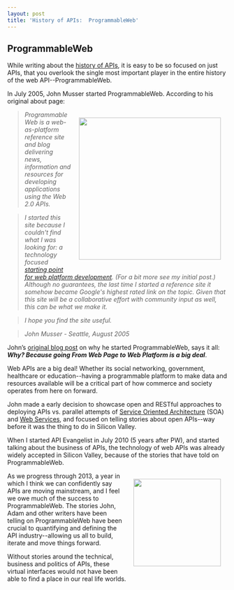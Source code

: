 ```yaml
---
layout: post
title: 'History of APIs:  ProgrammableWeb'
---
```

<h2>ProgrammableWeb</h2>
<p>While writing about the <a title="history of APIs" href="../../history/">history of APIs</a>, it is easy to be so focused on just APIs, that you overlook the single most important player in the entire history of the web API--ProgrammableWeb.</p>
<p>In July 2005, John Musser started ProgrammableWeb.  According to his original about page:</p>
<p><a title="ProgrammableWeb" href="http://programmableweb.com"><img style="padding: 15px;" src="https://s3.amazonaws.com/kinlane-productions/api-evangelist/programmableweb/ProgrammableWeb-10-2005.png" alt="" width="325" align="right" /></a></p>
<blockquote><em> ProgrammableWeb is a web-as-platform reference site and blog delivering news, information and resources for developing applications using the Web 2.0 APIs. </em></blockquote>
<blockquote><em> I started this site because I couldn't find what I was looking for: a technology focused <a href="http://blog.programmableweb.com/2005/08/20/so-many-apis-so-little-time/">starting point for web platform development</a>. (For a bit more see my initial post.) Although no guarantees, the last time I started a reference site it somehow became Google's highest rated link on the topic. Given that this site will be a collaborative effort with community input as well, this can be what we make it. </em></blockquote>
<blockquote><em>I hope you find the site useful. </em></blockquote>
<blockquote><em>John Musser - Seattle, August 2005 </em></blockquote>
<p>John&rsquo;s <a href="http://blog.programmableweb.com/2005/08/20/so-many-apis-so-little-time/">original blog post</a> on why he started ProgrammableWeb, says it all:<strong><em> Why?  Because going From Web Page to Web Platform is a big deal</em></strong>.</p>
<p>Web APIs are a big deal! Whether its social networking, government, healthcare or education--having a programmable platform to make data and resources available will be a critical part of how commerce and society operates from here on forward. &nbsp;&nbsp;</p>
<p>John made a early decision to showcase open and RESTful approaches to deploying APIs vs. parallel attempts of <a href="http://en.wikipedia.org/wiki/Service-oriented_architecture">Service Oriented Architecture</a> (SOA) and <a href="http://en.wikipedia.org/wiki/Web_service">Web Services</a>, and focused on telling stories about open APIs--way before it was the thing to do in Silicon Valley.</p>
<p>When I started API Evangelist in July 2010 (5 years after PW), and started talking about the business of APIs, the technology of web APIs was already widely accepted in Silicon Valley, because of the stories that have told on ProgrammableWeb.</p>
<p><a title="ProgrammableWeb" href="http://programmableweb.com"><img style="padding: 15px;" src="https://s3.amazonaws.com/kinlane-productions/api-evangelist/programmableweb/programmableweb-logo.png" alt="" width="200" align="right" /></a></p>
<p>As we progress through 2013, a year in which I think we can confidently say APIs are moving mainstream, and I feel we owe much of the success to ProgrammableWeb.  The stories John, Adam and other writers have been telling on ProgrammableWeb have been crucial to quantifying and defining the API industry--allowing us all to build, iterate and move things forward.</p>
<p>Without stories around the technical, business and politics of APIs, these virtual interfaces would not have been able to find a place in our real life worlds.</p>